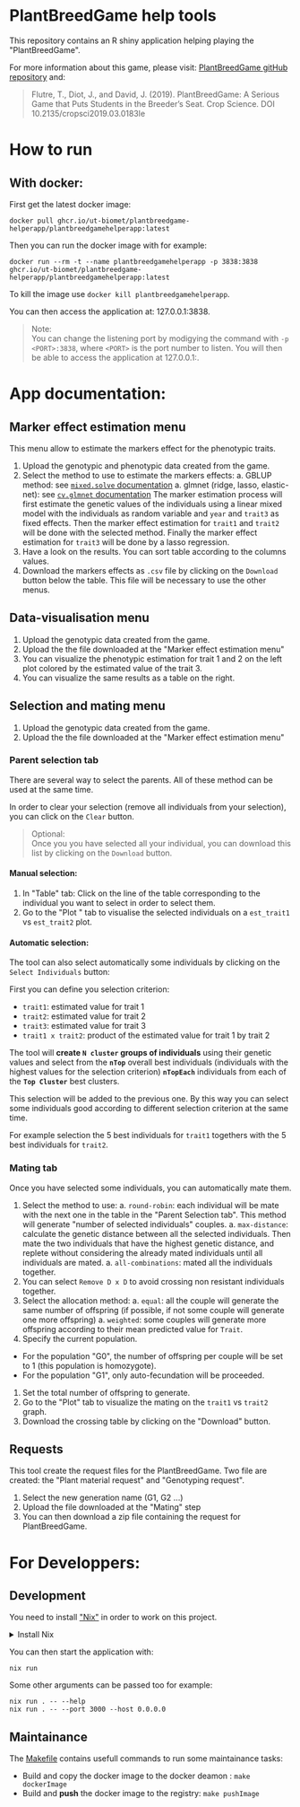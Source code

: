 # PlantBreedGame help tools


This repository contains an R shiny application helping playing the "PlantBreedGame".

For more information about this game, please visit: [PlantBreedGame gitHub repository](https://github.com/timflutre/PlantBreedGame) and:

> Flutre, T., Diot, J., and David, J. (2019). PlantBreedGame: A Serious Game that Puts Students in the Breeder’s Seat. Crop Science. DOI 10.2135/cropsci2019.03.0183le


# How to run

## With docker:

First get the latest docker image:

```
docker pull ghcr.io/ut-biomet/plantbreedgame-helperapp/plantbreedgamehelperapp:latest
```

Then you can run the docker image with for example:

```
docker run --rm -t --name plantbreedgamehelperapp -p 3838:3838 ghcr.io/ut-biomet/plantbreedgame-helperapp/plantbreedgamehelperapp:latest
```

To kill the image use `docker kill plantbreedgamehelperapp`.

You can then access the application at: 127.0.0.1:3838. 

> Note:  
> You can change the listening port by modigying the command with `-p <PORT>:3838`, where `<PORT>` is the port number to listen. You will then be able to access the application at 127.0.0.1:<PORT>.


# App documentation:

## Marker effect estimation menu

This menu allow to estimate the markers effect for the phenotypic traits.

1. Upload the genotypic and phenotypic data created from the game.
1. Select the method to use to estimate the markers effects:
  a. GBLUP method: see [`mixed.solve` documentation](https://www.rdocumentation.org/packages/rrBLUP/versions/4.6.1/topics/mixed.solve)
  a. glmnet (ridge, lasso, elastic-net): see [`cv.glmnet` documentation](https://www.rdocumentation.org/packages/glmnet/versions/4.0-2/topics/cv.glmnet)
  The marker estimation process will first estimate the genetic values of the individuals using a linear mixed model with the individuals as random variable and `year` and `trait3` as fixed effects.
  Then the marker effect estimation for `trait1` and `trait2` will be done with the selected method. Finally the marker effect estimation for `trait3` will be done by a lasso regression.
1. Have a look on the results. You can sort table according to the columns values.
1. Download the markers effects as `.csv` file by clicking on the `Download` button below the table. This file will be necessary to use the other menus.




## Data-visualisation menu

1. Upload the genotypic data created from the game.
1. Upload the the file downloaded at the "Marker effect estimation menu"
1. You can visualize the phenotypic estimation for trait 1 and 2 on the left plot colored by the estimated value of the trait 3. 
1. You can visualize the same results as a table on the right.



## Selection and mating menu

1. Upload the genotypic data created from the game.
1. Upload the the file downloaded at the "Marker effect estimation menu"

### Parent selection tab

There are several way to select the parents. All of these method can be used at the same time.

In order to clear your selection (remove all individuals from your selection), you can click on the `Clear` button. 

> Optional:  
> Once you you have selected all your individual, you can download this list by clicking on the `Download` button.

#### Manual selection:

1. In "Table" tab: Click on the line of the table corresponding to the individual you want to select in order to select them.
1. Go to the "Plot " tab to visualise the selected individuals on a `est_trait1` vs `est_trait2` plot.


#### Automatic selection:

The tool can also select automatically some individuals by clicking on the 
`Select Individuals` button:

First you can define you selection criterion: 
  - `trait1`: estimated value for trait 1
  - `trait2`: estimated value for trait 2
  - `trait3`: estimated value for trait 3
  - `trait1 x trait2`: product of the estimated value for trait 1 by trait 2


The tool will **create `N cluster` groups of individuals** using their genetic
values and select from the **`nTop`** overall best individuals (individuals with the 
highest values for the selection criterion) **`nTopEach`** individuals from each 
of the **`Top Cluster`** best clusters.

This selection will be added to the previous one. By this way you can select 
some individuals good according to different selection criterion at the same time.

For example selection the 5 best individuals for `trait1` togethers with 
the 5 best individuals for `trait2`.


### Mating tab

Once you have selected some individuals, you can automatically mate them.

1. Select the method to use:
  a. `round-robin`: each individual will be mate with the next one in the table 
  in the "Parent Selection tab". This method will generate "number of selected individuals" couples.
  a. `max-distance`: calculate the genetic distance between all the selected individuals. Then mate the two individuals that have the highest genetic distance, and replete without considering the already mated individuals until all individuals are mated.
  a. `all-combinations`: mated all the individuals together.
1. You can select `Remove D x D` to avoid crossing non resistant individuals together.
1. Select the allocation method:
  a. `equal`: all the couple will generate the same number of offspring (if possible, if not some couple will generate one more offspring)
  a. `weighted`: some couples will generate more offspring according to their mean predicted value for `Trait`.
1. Specify the current population.
  - For the population "G0", the number of offspring per couple will be set to 1 (this population is homozygote).
  - For the population "G1", only auto-fecundation will be proceeded.
1. Set the total number of offspring to generate.
1. Go to the "Plot" tab to visualize the mating on the `trait1` vs `trait2` graph.
1. Download the crossing table by clicking on the "Download" button.



## Requests 

This tool create the request files for the PlantBreedGame. Two file are created:
the "Plant material request" and "Genotyping request".

1. Select the new generation name (G1, G2 ...)
1. Upload the file downloaded at the "Mating" step
1. You can then download a zip file containing the request for PlantBreedGame.


# For Developpers:

## Development

You need to install ["Nix"](https://nixos.org/) in order to work on this project. 


<details><summary>Install Nix</summary>

For Linux and Windows Subsystem for Linux (WSL), you can use the Determinate Systems Nix installer:

```
curl --proto '=https' --tlsv1.2 -sSf -L https://install.determinate.systems/nix | sh -s -- install
```

It is also recommended to install ["direnv"](https://direnv.net/).

```
nix profile install nixpkgs#nix-direnv
mkdir -p $HOME/.config/direnv/
echo 'source $HOME/.nix-profile/share/nix-direnv/direnvrc' > $HOME/.config/direnv/direnvrc
```

You can then have a full developement environment by just doing `cd path/to/breedGame-HelpApp`. (the first time you will need to run `direnv allow`).

</details>

You can then start the application with: 

```
nix run
```

Some other arguments can be passed too for example:

```
nix run . -- --help
nix run . -- --port 3000 --host 0.0.0.0
```

## Maintainance

The [Makefile](./Makefile) contains usefull commands to run some maintainance tasks:
- Build and copy the docker image to the docker deamon : `make dockerImage`
- Build and **push** the docker image to the registry: `make pushImage`

